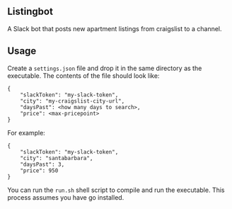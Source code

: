## Listingbot

A Slack bot that posts new apartment listings from craigslist to a channel.

## Usage
Create a `settings.json` file and drop it in the same directory as the executable. The contents of the file should look like:

```
{
    "slackToken": "my-slack-token",
    "city": "my-craigslist-city-url",
    "daysPast": <how many days to search>,
    "price": <max-pricepoint>
}
```

For example:

```
{
    "slackToken": "my-slack-token",
    "city": "santabarbara",
    "daysPast": 3,
    "price": 950
}
```

You can run the `run.sh` shell script to compile and run the executable. This process assumes you have go installed.
